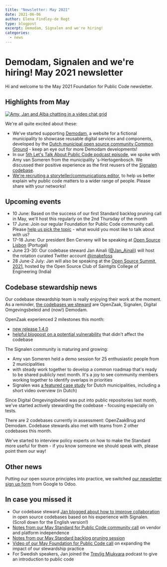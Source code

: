 ```yaml
---
title: "Newsletter: May 2021"
date: 2021-06-06
author: Elena Findley-de Regt
type: blogpost
excerpt: Demodam, Signalen and we're hiring!
categories:
  - news
---
```


# Demodam, Signalen and we're hiring! May 2021 newsletter

Hi and welcome to the May 2021 Foundation for Public Code newsletter.

## Highlights from May

[![Amy, Jan and Alba chatting in a video chat grid]({{site.url}}/assets/screenshot-episode-5.png)](https://www.youtube.com/watch?v=zPF_3DpNA0A)

We're all quite excited about these:

- We've started supporting [Demodam](https://www.meetup.com/Code-For-NL/events/278257660/), a website for a fictional municipality to showcase reusable digital services and components, developed by the [Dutch municipal open source community Common Ground](https://commonground.nl/) - keep an eye out for more Demodam developments!
- In our [5th Let's Talk About Public Code podcast episode](https://podcast.publiccode.net/), we spoke with Amy van Someren from the municipality 's-Hertogenbosch. We discussed their positive experience as the first reusers of the [Signalen codebase](https://signalen.org/en/).
- [We're recruiting a storyteller/communications editor](https://publiccode.net/careers/communications-editor.html), to help us better explain why public code matters to a wider range of people. Please share with your networks!

## Upcoming events

- 10 June: Based on the success of our first Standard backlog pruning call in May, we'll host this regularly on the 2nd Thursday of the month
- 17 June: Join our regular Foundation for Public Code community call. Please [help us pick the topic](https://github.com/publiccodenet/blog/issues/198) - what would you most like to talk about with us?
- 17-18 June: Our president Ben Cerveny will be speaking at [Open Source Lisbon](https://www.opensourcelisbon.com/agenda) (Portugal)
- June 23-30: Our codebase steward Jan Ainali ([@Jan_Ainali](https://twitter.com/jan_ainali)) will host the rotation curated Twitter account [@imakefoss](https://twitter.com/imakefoss)
- 28 June-2 July: Jan will also be speaking at the [Open Source Summit, 2021](https://oss2021.saintgits.org/#oss21), hosted by the Open Source Club of Saintgits College of Engineering (India)

## Codebase stewardship news

Our codebase stewardship team is really enjoying their work at the moment. As a reminder, [the codebases we steward](https://publiccode.net/codebases/) are OpenZaak, Signalen, Digital Omgevingsbeleid and (now!) Demodam.

OpenZaak experienced 2 milestones this month:

- [new release 1.4.0](https://github.com/open-zaak/open-zaak/releases/tag/1.4.0)
- [helpful blogpost on a potential vulnerability](https://openzaak.org/en/news/2021-04-16-codecov-security-update/) that didn't affect the codebase

The Signalen community is maturing and growing:

- Amy van Someren held a demo session for 25 enthusiastic people from 2 municipalities
- with steady work together to develop a common roadmap that's ready to be shared publicly next month. It's a joy to see community members working together to identify overlaps in priorities
- Signalen was [a featured case study](https://www.publieksdiensten.nl/nieuws/gemeentedelers-samenwerken-aan-leefbaarheid-met-signalen) for Dutch municipalities, including a short video overview (in Dutch)

Since Digital Omgevingsbeleid was put into public repositories last month, we've started actively stewarding the codebase - focusing especially on tests.

There are 2 codebases currently in assessment: OpenZaakBrug and Demodam. Codebase stewards also met with teams from 2 other codebases this month.

We've started to interview policy experts on how to make the Standard more useful for them - if you know someone we should speak with, please point them our way!

## Other news

Putting our open source principles into practice, we switched [our newsletter sign up form](https://odoo.publiccode.net/survey/start/594b9243-c7e5-4bc1-8714-35137c971842) from Google to Odoo.

## In case you missed it

- Our codebase steward [Jan blogged about how to improve collaboration](https://os2.eu/blog/blog-samarbete-i-praktiken) in open source codebases based on his experience with Signalen. (Scroll down for the English version!)
- [Notes from our May Standard for Public Code community call](/community%20call/2021/05/20/notes-from-community-call-6-may-2021.html) on vendor and platform independence
- [Notes from our May Standard backlog pruning session](/community%20call/2021/05/20/pruning-the-oldest-issues.html)
- [Video of our May Foundation for Public Code call](https://youtu.be/Y1FzAMyVs_g) on expanding the impact of our stewardship practice
- For Swedish speakers, Jan joined the [Trevlig Mjukvara](https://trevligmjukvara.se/s07e04/) podcast to give an introduction to public code
